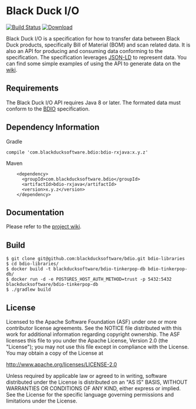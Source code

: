 # Black Duck I/O

[![Build Status](https://travis-ci.org/blackducksoftware/bdio.svg?branch=master)](https://travis-ci.org/blackducksoftware/bdio)
[![Download](https://api.bintray.com/packages/bds/oss/bdio/images/download.svg)](https://bintray.com/bds/oss/bdio/_latestVersion)

Black Duck I/O is a specification for how to transfer data between Black Duck products, specifically Bill of Material (BOM) and scan related data. It is also an API for producing and consuming data conforming to the specification. The specification leverages [JSON-LD][json-ld] to represent data. You can find some simple examples of using the API to generate data on the [wiki][wiki].

## Requirements

The Black Duck I/O API requires Java 8 or later. The formated data must conform to the [BDIO][bdio] specification.

## Dependency Information

Gradle
````
compile 'com.blackducksoftware.bdio:bdio-rxjava:x.y.z'
````

Maven
````
    <dependency>
      <groupId>com.blackducksoftware.bdio</groupId>
      <artifactId>bdio-rxjava</artifactId>
      <version>x.y.z</version>
    </dependency>
````

## Documentation

Please refer to the [project wiki][wiki].

## Build

````
$ git clone git@github.com:blackducksoftware/bdio.git bdio-libraries
$ cd bdio-libraries/
$ docker build -t blackducksoftware/bdio-tinkerpop-db bdio-tinkerpop-db/
$ docker run -d -e POSTGRES_HOST_AUTH_METHOD=trust -p 5432:5432 blackducksoftware/bdio-tinkerpop-db
$ ./gradlew build
````

## License

Licensed to the Apache Software Foundation (ASF) under one
or more contributor license agreements.  See the NOTICE file
distributed with this work for additional information
regarding copyright ownership.  The ASF licenses this file
to you under the Apache License, Version 2.0 (the
"License"); you may not use this file except in compliance
with the License.  You may obtain a copy of the License at

  http://www.apache.org/licenses/LICENSE-2.0

Unless required by applicable law or agreed to in writing,
software distributed under the License is distributed on an
"AS IS" BASIS, WITHOUT WARRANTIES OR CONDITIONS OF ANY
KIND, either express or implied.  See the License for the
specific language governing permissions and limitations
under the License.

[json-ld]: http://json-ld.org
[bdio]: https://blackducksoftware.github.io/bdio/specification
[wiki]: https://github.com/blackducksoftware/bdio/wiki

